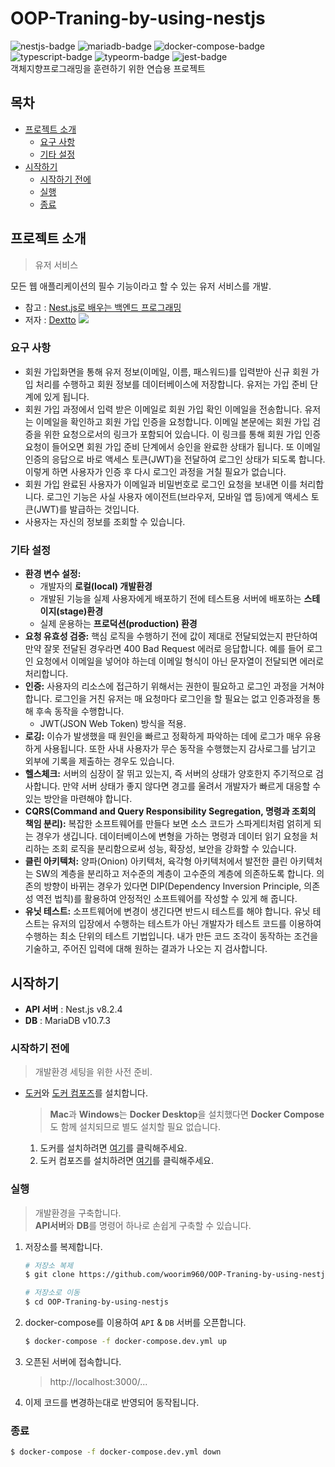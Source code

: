 # OOP-Traning-by-using-nestjs

![nestjs-badge](https://img.shields.io/badge/Nestjs-orange)
![mariadb-badge](https://img.shields.io/badge/MariaDB-green)
![docker-compose-badge](https://img.shields.io/badge/Docker_Compose-red)
![typescript-badge](https://img.shields.io/badge/TypeScript-blue)
![typeorm-badge](https://img.shields.io/badge/TypeOrm-grey)
![jest-badge](https://img.shields.io/badge/Jest-yellow)  
객체지향프로그래밍을 훈련하기 위한 연습용 프로젝트

## 목차

- <a href="#프로젝트-소개">프로젝트 소개</a>
  - <a href="#요구-사항">요구 사항</a>
  - <a href="#기타-설정">기타 설정</a>
- <a href="#시작하기">시작하기</a>
  - <a href="#시작하기-전에">시작하기 전에</a>
  - <a href="#실행">실행</a>
  - <a href="#종료">종료</a>

## 프로젝트 소개

> 유저 서비스

모든 웹 애플리케이션의 필수 기능이라고 할 수 있는 유저 서비스를 개발.

- 참고 : [Nest.js로 배우는 백엔드 프로그래밍](https://wikidocs.net/book/7059)
- 저자 : [Dextto](https://github.com/dextto)
  <img src="https://wikidocs.net/images/page/158464/1-7.png"></img>

### 요구 사항

- 회원 가입화면을 통해 유저 정보(이메일, 이름, 패스워드)를 입력받아 신규 회원 가입 처리를 수행하고 회원 정보를 데이터베이스에 저장합니다. 유저는 가입 준비 단계에 있게 됩니다.
- 회원 가입 과정에서 입력 받은 이메일로 회원 가입 확인 이메일을 전송합니다. 유저는 이메일을 확인하고 회원 가입 인증을 요청합니다. 이메일 본문에는 회원 가입 검증을 위한 요청으로서의 링크가 포함되어 있습니다. 이 링크를 통해 회원 가입 인증 요청이 들어오면 회원 가입 준비 단계에서 승인을 완료한 상태가 됩니다. 또 이메일 인증의 응답으로 바로 액세스 토큰(JWT)을 전달하여 로그인 상태가 되도록 합니다. 이렇게 하면 사용자가 인증 후 다시 로그인 과정을 거칠 필요가 없습니다.
- 회원 가입 완료된 사용자가 이메일과 비밀번호로 로그인 요청을 보내면 이를 처리합니다. 로그인 기능은 사실 사용자 에이전트(브라우저, 모바일 앱 등)에게 액세스 토큰(JWT)를 발급하는 것입니다.
- 사용자는 자신의 정보를 조회할 수 있습니다.

### 기타 설정

- **환경 변수 설정:**
  - 개발자의 **로컬(local) 개발환경**
  - 개발된 기능을 실제 사용자에게 배포하기 전에 테스트용 서버에 배포하는 **스테이지(stage)환경**
  - 실제 운용하는 **프로덕션(production) 환경**
- **요청 유효성 검증:** 핵심 로직을 수행하기 전에 값이 제대로 전달되었는지 판단하여 만약 잘못 전달된 경우라면 400 Bad Request 에러로 응답합니다. 예를 들어 로그인 요청에서 이메일을 넣어야 하는데 이메일 형식이 아닌 문자열이 전달되면 에러로 처리합니다.
- **인증:** 사용자의 리소스에 접근하기 위해서는 권한이 필요하고 로그인 과정을 거쳐야 합니다. 로그인을 거친 유저는 매 요청마다 로그인을 할 필요는 없고 인증과정을 통해 후속 동작을 수행합니다.
  - JWT(JSON Web Token) 방식을 적용.
- **로깅:** 이슈가 발생했을 때 원인을 빠르고 정확하게 파악하는 데에 로그가 매우 유용하게 사용됩니다. 또한 사내 사용자가 무슨 동작을 수행했는지 감사로그를 남기고 외부에 기록을 제출하는 경우도 있습니다.
- **헬스체크:** 서버의 심장이 잘 뛰고 있는지, 즉 서버의 상태가 양호한지 주기적으로 검사합니다. 만약 서버 상태가 좋지 않다면 경고를 울려서 개발자가 빠르게 대응할 수 있는 방안을 마련해야 합니다.
- **CQRS(Command and Query Responsibility Segregation, 명령과 조회의 책임 분리):** 복잡한 소프트웨어를 만들다 보면 소스 코드가 스파게티처럼 얽히게 되는 경우가 생깁니다. 데이터베이스에 변형을 가하는 명령과 데이터 읽기 요청을 처리하는 조회 로직을 분리함으로써 성능, 확장성, 보안을 강화할 수 있습니다.
- **클린 아키텍처:** 양파(Onion) 아키텍처, 육각형 아키텍처에서 발전한 클린 아키텍처는 SW의 계층을 분리하고 저수준의 계층이 고수준의 계층에 의존하도록 합니다. 의존의 방향이 바뀌는 경우가 있다면 DIP(Dependency Inversion Principle, 의존성 역전 법칙)를 활용하여 안정적인 소프트웨어를 작성할 수 있게 해 줍니다.
- **유닛 테스트:** 소프트웨어에 변경이 생긴다면 반드시 테스트를 해야 합니다. 유닛 테스트는 유저의 입장에서 수행하는 테스트가 아닌 개발자가 테스트 코드를 이용하여 수행하는 최소 단위의 테스트 기법입니다. 내가 만든 코드 조각이 동작하는 조건을 기술하고, 주어진 입력에 대해 원하는 결과가 나오는 지 검사합니다.

## 시작하기

- **API 서버** : Nest.js v8.2.4
- **DB** : MariaDB v10.7.3

### 시작하기 전에

> 개발환경 세팅을 위한 사전 준비.

- [도커](https://docs.docker.com/get-docker/)와 [도커 컴포즈](https://docs.docker.com/compose/install/)를 설치합니다.
  > **Mac**과 **Windows**는 **Docker Desktop**을 설치했다면 **Docker Compose**도 함께 설치되므로 별도 설치할 필요 없습니다.
  1.  도커를 설치하려면 [여기](https://docs.docker.com/get-docker/)를 클릭해주세요.
  2.  도커 컴포즈를 설치하려면 [여기](https://docs.docker.com/compose/install/)를 클릭해주세요.

### 실행

> 개발환경을 구축합니다.  
> **API서버**와 **DB**를 명령어 하나로 손쉽게 구축할 수 있습니다.

1. 저장소를 복제합니다.

   ```bash
   # 저장소 복제
   $ git clone https://github.com/woorim960/OOP-Traning-by-using-nestjs

   # 저장소로 이동
   $ cd OOP-Traning-by-using-nestjs
   ```

2. docker-compose를 이용하여 `API` & `DB` 서버를 오픈합니다.
   ```bash
   $ docker-compose -f docker-compose.dev.yml up
   ```
3. 오픈된 서버에 접속합니다.
   > http://localhost:3000/...
4. 이제 코드를 변경하는대로 반영되어 동작됩니다.

### 종료

```bash
$ docker-compose -f docker-compose.dev.yml down
```
